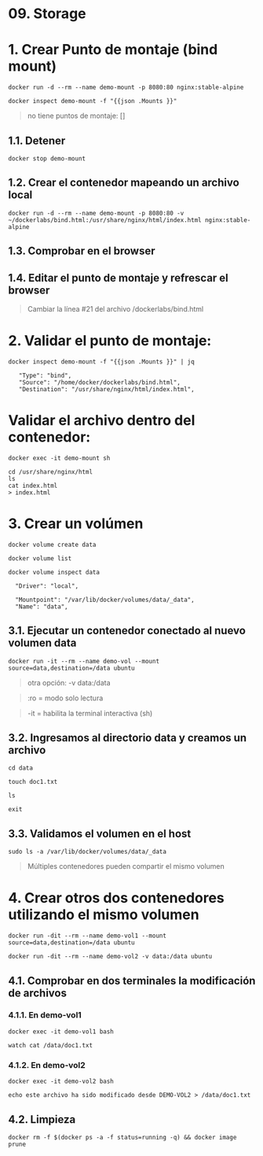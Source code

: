 # 09. Storage <!-- omit in TOC -->

# 1. Crear Punto de montaje (bind mount)
```vim
docker run -d --rm --name demo-mount -p 8080:80 nginx:stable-alpine

docker inspect demo-mount -f "{{json .Mounts }}"
```

> no tiene puntos de montaje: []

## 1.1. Detener
```vim
docker stop demo-mount
```

## 1.2. Crear el contenedor mapeando un archivo local

```vim
docker run -d --rm --name demo-mount -p 8080:80 -v ~/dockerlabs/bind.html:/usr/share/nginx/html/index.html nginx:stable-alpine
```

## 1.3. Comprobar en el browser


## 1.4. Editar el punto de montaje y refrescar el browser

> Cambiar la línea #21 del archivo /dockerlabs/bind.html

# 2. Validar el punto de montaje:

```vim
docker inspect demo-mount -f "{{json .Mounts }}" | jq
```
```
   "Type": "bind",
   "Source": "/home/docker/dockerlabs/bind.html",
   "Destination": "/usr/share/nginx/html/index.html",
```
# Validar el archivo dentro del contenedor:
```vim
docker exec -it demo-mount sh

cd /usr/share/nginx/html
ls
cat index.html
> index.html
```

# 3. Crear un volúmen
```vim
docker volume create data

docker volume list

docker volume inspect data
```
```vim
  "Driver": "local",

  "Mountpoint": "/var/lib/docker/volumes/data/_data",
  "Name": "data",
```
## 3.1. Ejecutar un contenedor conectado al nuevo volumen data

```vim
docker run -it --rm --name demo-vol --mount source=data,destination=/data ubuntu
```

> otra opción: -v data:/data

> :ro = modo solo lectura

> -it = habilita la terminal interactiva (sh)

## 3.2. Ingresamos al directorio data y creamos un archivo

```vim
cd data

touch doc1.txt

ls

exit
```

## 3.3. Validamos el volumen en el host

```vim
sudo ls -a /var/lib/docker/volumes/data/_data
```

> Múltiples contenedores pueden compartir el mismo volumen

# 4. Crear otros dos contenedores utilizando el mismo volumen

```vim
docker run -dit --rm --name demo-vol1 --mount source=data,destination=/data ubuntu

docker run -dit --rm --name demo-vol2 -v data:/data ubuntu
```

## 4.1. Comprobar en dos terminales la modificación de archivos

### 4.1.1. En demo-vol1
```vim
docker exec -it demo-vol1 bash

watch cat /data/doc1.txt
```

### 4.1.2. En demo-vol2
```vim
docker exec -it demo-vol2 bash

echo este archivo ha sido modificado desde DEMO-VOL2 > /data/doc1.txt
```

## 4.2. Limpieza
```vim
docker rm -f $(docker ps -a -f status=running -q) && docker image prune
```
